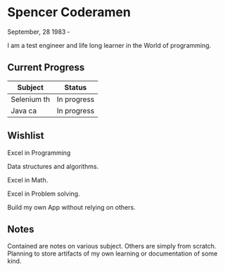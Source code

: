 # Spencer Coderamen

September, 28 1983 &dash;

I am a test engineer and life long learner in the World of programming.

## Current Progress
| Subject | Status |
| ------- | ------ |
| Selenium th | In progress
| Java ca | In progress

## Wishlist
Excel in Programming

Data structures and algorithms.

Excel in Math.

Excel in Problem solving.

Build my own App without relying on others.

## Notes
Contained are notes on various subject.
Others are simply from scratch.
Planning to store artifacts of my own learning or documentation of some kind.
